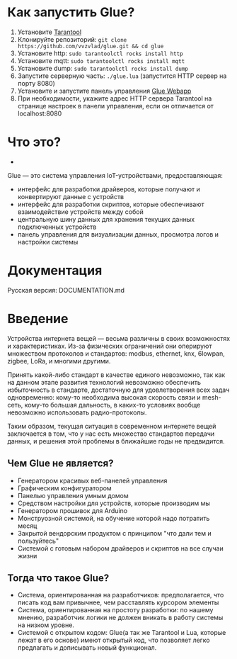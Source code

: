 # Как запустить Glue?

1. Установите [Tarantool](https://www.tarantool.io/en/download/)
1. Клонируйте репозиторий: ```git clone https://github.com/vvzvlad/glue.git && cd glue```
1. Установите http: ```sudo tarantoolctl rocks install http```
1. Установите mqtt: ```sudo tarantoolctl rocks install mqtt```
1. Установите dump: ```sudo tarantoolctl rocks install dump```
1. Запустите серверную часть: ```./glue.lua``` (запустится HTTP сервер на порту 8080)
1. Установите и запустите панель управления [Glue Webapp](https://github.com/vvzvlad/glue_web_app)
1. При необходимости, укажите адрес HTTP сервера Tarantool на странице настроек в панели управления, если он отличается от localhost:8080

# Что это?
- 
Glue — это система управления IoT-устройствами, предоставляющая:
- интерфейс для разработки драйверов, которые получают и конвертируют данные с устройств
- интерфейс для разработки скриптов, которые обеспечивают взаимодействие устройств между собой
- центральную шину данных для хранения текущих данных подключенных устройств
- панель управления для визуализации данных, просмотра логов и настройки системы

# Документация

Русская версия: DOCUMENTATION.md

# Введение
Устройства интернета вещей — весьма различны в своих возможностях и характеристиках. Из-за физических ограничений они оперируют множеством протоколов и стандартов: modbus, ethernet, knx, 6lowpan, zigbee, LoRa, и многими другими. 

Принять какой-либо стандарт в качестве единого невозможно, так как на данном этапе развития технологий невозможно обеспечить избыточность в стандарте, достаточную для удовлетворения всех задач одновременно: кому-то необходима высокая скорость связи и mesh-сеть, кому-то большая дальность, в каких-то условиях вообще невозможно использовать радио-протоколы.

Таким образом, текущая ситуация в современном интернете вещей заключается в том, что у нас есть множество стандартов передачи данных, и решения этой проблемы в ближайшие годы не предвидится.

## Чем Glue не является?
- Генератором красивых веб-панелей управления
- Графическим конфигуратором
- Панелью управления умным домом
- Средством настройки для устройств, которые производим мы
- Генератором прошивок для Arduino
- Монструозной системой, на обучение которой надо потратить месяц
- Закрытой вендорским продуктом с принципом "что дали тем и пользуйтесь"
- Системой с готовым набором драйверов и скриптов на все случаи жизни

## Тогда что такое Glue?
- Система, ориентированная на разработчиков: предполагается, что писать код вам привычнее, чем расставлять курсором элементы
- Система, ориентированная на простоту разработки: по нашему мнению, разработчик логики не должен вникать в работу системы на низком уровне.
- Системой с открытом кодом: Glue(а так же Tarantool и Lua, которые лежат в его основе) имеют открытый код, что позволяет легко предлагать и дописывать новый функционал.
